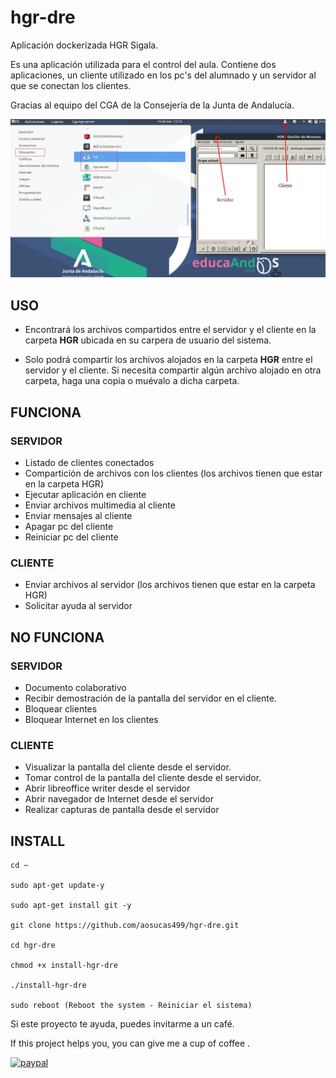 # hgr-dre

Aplicación dockerizada HGR Sigala.

Es una aplicación utilizada para el control del aula. Contiene dos aplicaciones, un cliente utilizado en los pc's del alumnado y un servidor al que se conectan los clientes. 

Gracias al equipo del CGA de la Consejería de la Junta de Andalucía.

![](https://github.com/aosucas499/hgr-dre/raw/main/testing/hgr-info.jpg)

## USO

+ Encontrará los archivos compartidos entre el servidor y el cliente en la carpeta **HGR** ubicada en su carpera de usuario del sistema.

+ Solo podrá compartir los archivos alojados en la carpeta **HGR** entre el servidor y el cliente. Si necesita compartir algún archivo alojado en otra carpeta, haga una copia o muévalo a dicha carpeta.

## FUNCIONA

### SERVIDOR
+ Listado de clientes conectados
+ Compartición de archivos con los clientes (los archivos tienen que estar en la carpeta HGR)
+ Ejecutar aplicación en cliente
+ Enviar archivos multimedia al cliente
+ Enviar mensajes al cliente
+ Apagar pc del cliente
+ Reiniciar pc del cliente
### CLIENTE
+ Enviar archivos al servidor (los archivos tienen que estar en la carpeta HGR)
+ Solicitar ayuda al servidor

## NO FUNCIONA

### SERVIDOR
+ Documento colaborativo
+ Recibir demostración de la pantalla del servidor en el cliente.
+ Bloquear clientes
+ Bloquear Internet en los clientes
### CLIENTE
+ Visualizar la pantalla del cliente desde el servidor.
+ Tomar control de la pantalla del cliente desde el servidor.
+ Abrir libreoffice writer desde el servidor
+ Abrir navegador de Internet desde el servidor 
+ Realizar capturas de pantalla desde el servidor

## INSTALL

    cd ~
    
    sudo apt-get update-y
    
    sudo apt-get install git -y

    git clone https://github.com/aosucas499/hgr-dre.git

    cd hgr-dre
    
    chmod +x install-hgr-dre
    
    ./install-hgr-dre
    
    sudo reboot (Reboot the system - Reiniciar el sistema)




Si este proyecto te ayuda, puedes invitarme a un café.


If this project helps you,  you can give me a cup of coffee .


[![paypal](https://www.paypalobjects.com/en_US/i/btn/btn_donateCC_LG.gif)](https://www.paypal.com/donate?business=FUMT27MVTRTHJ&no_recurring=0&item_name=Proyectos+TIC+Andaluc%C3%ADa&currency_code=EUR)

